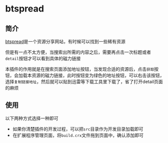 
# btspread

## 简介

[btspread](http://www.btspread.com)是一个资源分享网站，有时候可以找到一些稀有资源

但是有一点不太方便，当搜索出所需的内容之后，需要再点击一次标题或者`detail`按钮才可以看到具体的磁力链接

本插件的作用就是在搜索页面添加地址按钮，当发现合适的资源后，点击`获取`按钮，会加载本资源的磁力链接，此时按钮变为绿色的地址按钮，可以右击该按钮，选择`复制链接地址`，然后就可以贴到迅雷等下载工具里下载了，省了打开detail页面的麻烦

## 使用

以下两种方式选择一种即可

* 如果你清楚插件的开发过程，可以把`src`目录作为开发目录加载即可
* 在扩展程序管理页面，将`build.crx`文件拖到页面中，确认添加即可